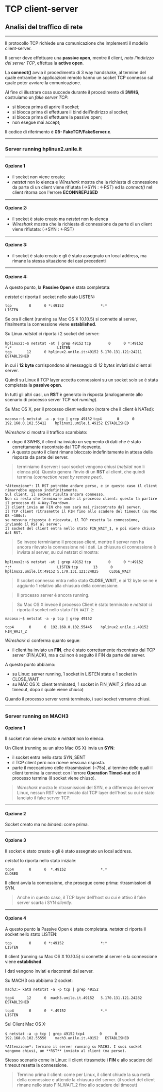 # TCP client-server

## Analisi del traffico di rete
***

Il protocollo TCP richiede una comunicazione che implementi il modello client-server.


Il server deve effettuare una **passive open**, mentre il client, _noto l'indirizzo del server TCP_, effettua la **active open**.

La **connect()** avvia il procedimento di 3 way handshake, al termine del quale entrambe le applicazioni remoto hanno un socket TCP connesso sul quale poter avviare la 
comunicazione. 

Al fine di illustrare cosa succede durante il procedimento di **3WHS**, costruiamo un _fake server TCP_:

- si blocca prima di aprire il socket;
- si blocca prima di effettuare il bind dell'indirizzo al socket;
- si blocca prima di effettuare la passive open;
- non esegue mai accept;

Il codice di riferimento è **05- FakeTCP/FakeServer.c**. 

---

### Server running hplinux2.unile.it

---

#### Opzione 1 

- il socket non viene creato;
- _netstat_ non lo elenca e _Wireshark_ mostra che la richiesta di connessione da parte di un client viene rifiutata (->SYN : <-RST) ed la _connect()_ nel client ritorna con l'errore **ECONNREFUSED**

---

#### Opzione 2:

- il socket è stato creato ma _netstat_ non lo elenca
- _Wireshark_ mostra che la richiesta di connessione da parte di un client viene rifiutata: (->SYN : <-RST)

---

#### Opzione 3:
- il socket è stato creato e gli è stato assegnato un local address, ma rimane la stessa situazione dei casi precedenti

---

#### Opzione 4:
A questo punto, la **Passive Open** è stata completata:

_netstat_ ci riporta il socket nello stato LISTEN:

`tcp        0      0 *:49152                 *:*                     LISTEN`

Se ora il client (running su Mac OS X 10.10.5) si connette al server, finalmente la connessione viene **established**.

Su Linux _netstat_ ci riporta i 2 socket del server: 

`hplinux2:~$ netstat -at | grep 49152`
`tcp        0      0 *:49152                 *:*                     LISTEN`     
`tcp       12      0 hplinux2.unile.it:49152 5.170.131.121:24211     ESTABLISHED`
	
in cui i **12 byte** corrispondono al messaggio di _12 bytes_ inviati dal client al server.
	
Quindi su Linux il TCP layer accetta connessioni su un socket solo se è stata completata la **passive open**. 

In tutti gli altri casi, un **RST** è generato in risposta (analogamente allo scenario di processo server TCP _not running_). 
	
Su Mac OS X, per il processo client vediamo (notare che il client è NATed):

`macosx:~$ netstat -a -p tcp | grep 49152` 
`tcp4       0      0  192.168.0.102.55412    hplinux2.unile.i.49152 ESTABLISHED`
	
_Wireshark_ ci mostra il traffico scambiato: 
- dopo il 3WHS, il client ha inviato un segmento di dati che è stato correttamente riscontrato dal TCP ricevente.
- A questo punto il client rimane bloccato indefinitamente in attesa della risposta da parte del server.
	
> terminiamo il server: i suoi socket vengono chiusi (_netstat_ non li elenca più). 
> Questo genera l'invio di un **RST** al client, che quindi termina (*connection reset by remote peer*). 
	
	*Attenzione*: Il RST potrebbe andare perso, e in questo caso il client rimarrebbe appeso indefinitamente.
	Sul client, il socket risulta ancora connesso.
	Non ci resta che terminare anche il processo client: questo fa partire il processo di 4-Way-Teardown.
	Il client invia un FIN che non sarà mai riscontrato dal server. 
	Il TCP client ritrasmette il FIN fino allo scadere del timeout (su Mac OS ~100s): 
	se nessuna risposta è ricevuta, il TCP resetta la connessione, inviando il RST al server.
	Il socket del client entra nello stato FIN_WAIT_1, e poi viene chiuso dal RST.
	
> Se invece terminiamo il processo client, mentre il server non ha ancora rilevato la connessione né i dati.
> La chiusura di connessione è inviata al server, su cui netstat ci mostra:
	
`hplinux2:~$ netstat -at | grep 49152` 
`tcp        0      0 *:49152                 *:*                     LISTEN` 
`tcp       13      0 hplinux2.unile.it:49152 5.170.131.121:24825     CLOSE_WAIT` 

> Il socket connesso entra nello stato **CLOSE_WAIT**, e ai 12 byte se ne è aggiunto 1 relativo alla chiusura della connessione. 

> Il processo server è ancora running.
	
> Su Mac OS X invece il processo Client è stato terminato e _netstat_ ci riporta il socket nello stato `FIN_WAIT_2`: 

`macosx:~$ netstat -a -p tcp | grep 49152` 

`tcp4       0      0  192.168.0.102.55445    hplinux2.unile.i.49152 FIN_WAIT_2`
	
_Wireshark_ ci conferma quanto segue: 

- il client ha inviato un **FIN**, che è stato correttamente riscontrato dal TCP server (FIN,ACK), ma a cui non è seguito il FIN da parte del server. 
	
A questo punto abbiamo: 

- su Linux: server running, 1 socket in LISTEN state e 1 socket in CLOSE_WAIT
- su MAC OS X: client terminated, 1 socket in FIN_WAIT_2 (fino ad un timeout, dopo il quale viene chiuso)
	
Quando il processo server verrà terminato, i suoi socket verranno chiusi. 

***

### Server running on MACH3

#### Opzione 1
Il socket non viene creato e _netstat_ non lo elenca.
	
Un Client (running su un altro Mac OS X) invia un **SYN**: 
- il socket entra nello stato SYN_SENT
- il TCP client però non riceve nessuna risposta. 
- parte il meccanismo delle ritrasmissioni (~75s), al termine delle quali il client termina la connect con l'errore **Operation Timed-out** ed il processo termina (il socket viene chiuso).

> _Wireshark_ mostra le ritrasmissioni del SYN, e a differenza del server Linux, nessun RST viene inviato dal TCP layer dell'host su cui è stato lanciato il fake server TCP. 

---

#### Opzione 2
Socket creato ma no *bind*ed: come prima.

---

#### Opzione 3
Il socket è stato creato e gli è stato assegnato un local address.

_netstat_ lo riporta nello stato iniziale:

`tcp4       0      0  *.49152                *.*                    CLOSED`
	
Il client avvia la connessione, che prosegue come prima: ritrasmissioni di SYN.

> Anche in questo caso, il TCP layer dell'host su cui è attivo il fake server scarta i SYN *silently*. 

---

#### Opzione 4
A questo punto la Passive Open è stata completata.
_netstat_ ci riporta il socket nello stato LISTEN:

`tcp        0      0 *:49152                 *:*                     LISTEN`

Il client (running su Mac OS X 10.10.5) si connette al server e la connessione viene **established**.

I dati vengono inviati e riscontrati dal server.
	
Su MACH3 ora abbiamo 2 socket: 


`mach3:~ kat$ netstat -a -p tcp | grep 49152` 

`tcp4      12      0  mach3.unile.it.49152   5.170.131.121.24282    ESTABLISHED` 

`tcp4       0      0  *.49152                *.*                    LISTEN` 
	
Sul Client Mac OS X: 

`$ netstat -a -p tcp | grep 49152` 
`tcp4       0      0  192.168.0.102.55550    mach3.unile.it.49152   ESTABLISHED`
	
	*Attenzione*: termino il server running su MACH3. I suoi socket vengono chiusi, un **RST** inviato al client (ma perso). 

Stesso scenario come in Linux: il client ritrasmette i **FIN** e allo scadere del timeout resetta la connessione.


> Termino prima il client: come per Linux, il client chiude la sua metà della connessioe e attende la chiusura del server. 
> (il socket del client rimane nello stato FIN_WAIT_2 fino allo scadere del timeout) 


